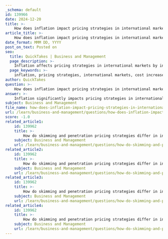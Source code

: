 ```yaml
---
_schema: default
id: 139966
date: 2024-12-20
title: >-
    How does inflation impact pricing strategies in international markets?
article_title: >-
    How does inflation impact pricing strategies in international markets?
date_format: MMM DD, YYYY
post_on_text: Posted on
seo:
  title: QuickTakes | Business and Management
  page_description: >-
    Inflation affects pricing strategies in international markets by increasing costs, devaluing currencies, impacting consumer purchasing power, distorting price signals, and necessitating strategic responses from companies.
  page_keywords: >-
    inflation, pricing strategies, international markets, cost increases, currency devaluation, consumer purchasing power, price signaling, market dynamics, strategic responses, long-term planning
author: QuickTakes
question: >-
    How does inflation impact pricing strategies in international markets?
answer: >-
    Inflation significantly impacts pricing strategies in international markets by influencing various economic factors that affect both costs and consumer behavior. Here are some key ways inflation affects pricing strategies:\n\n1. **Cost Increases**: Rising inflation typically leads to increased costs for raw materials, labor, and transportation. Companies must adjust their pricing strategies to reflect these higher costs to maintain profit margins. This often results in price increases for consumers, which can affect demand.\n\n2. **Currency Devaluation**: Inflation can devalue currencies, making imports more expensive. For businesses that rely on imported goods, this can lead to a need for price adjustments to cover the increased costs associated with foreign exchange rates.\n\n3. **Consumer Purchasing Power**: As inflation rises, consumers may experience a decrease in purchasing power, leading to changes in spending behavior. Companies may need to adopt more competitive pricing strategies to attract price-sensitive consumers, which could involve offering discounts or value-based pricing.\n\n4. **Price Signaling**: Inflation distorts price signaling, which is the mechanism by which prices convey information about supply and demand. When inflation is high, it can become challenging for businesses to interpret market signals accurately, complicating pricing decisions.\n\n5. **Strategic Responses**: Companies may respond to inflation by raising prices, accepting smaller profit margins, or reducing product costs, potentially impacting product quality. Advanced analytics can help businesses develop more sophisticated strategies to navigate inflationary pressures effectively.\n\n6. **Market Dynamics**: The unpredictability of inflation can disrupt trade and alter competitive dynamics in global markets. Companies must remain agile and proactive in their pricing strategies to adapt to these changes.\n\n7. **Long-term Planning**: Businesses are encouraged to take a long-term view when evaluating pricing strategies in the context of inflation. This includes considering the potential for sustained inflation and its impact on overall market conditions.\n\nIn summary, inflation necessitates a careful reevaluation of pricing strategies in international markets, as companies must balance cost increases with consumer demand and competitive pressures. Adopting a proactive and analytical approach can help businesses navigate these challenges effectively.
subject: Business and Management
file_name: how-does-inflation-impact-pricing-strategies-in-international-markets.md
url: /learn/business-and-management/questions/how-does-inflation-impact-pricing-strategies-in-international-markets
score: -1.0
related_article1:
    id: 139962
    title: >-
        How do skimming and penetration pricing strategies differ in international markets?
    subject: Business and Management
    url: /learn/business-and-management/questions/how-do-skimming-and-penetration-pricing-strategies-differ-in-international-markets
related_article2:
    id: 139962
    title: >-
        How do skimming and penetration pricing strategies differ in international markets?
    subject: Business and Management
    url: /learn/business-and-management/questions/how-do-skimming-and-penetration-pricing-strategies-differ-in-international-markets
related_article3:
    id: 139962
    title: >-
        How do skimming and penetration pricing strategies differ in international markets?
    subject: Business and Management
    url: /learn/business-and-management/questions/how-do-skimming-and-penetration-pricing-strategies-differ-in-international-markets
related_article4:
    id: 139962
    title: >-
        How do skimming and penetration pricing strategies differ in international markets?
    subject: Business and Management
    url: /learn/business-and-management/questions/how-do-skimming-and-penetration-pricing-strategies-differ-in-international-markets
---
```


&nbsp;